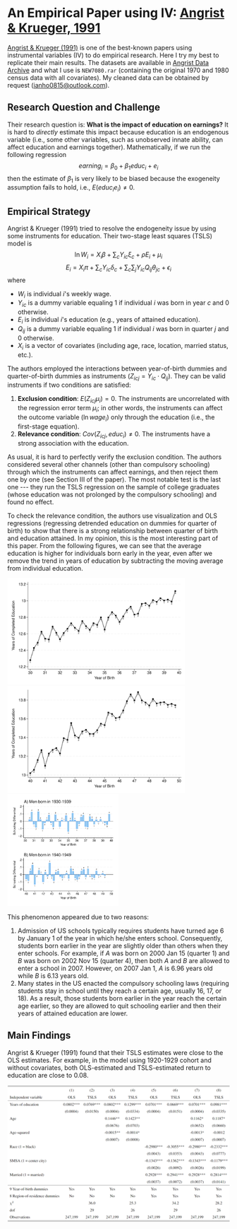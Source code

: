 # An Empirical Paper using IV: [Angrist & Krueger, 1991](https://doi.org/10.2307/2937954)
[Angrist & Krueger (1991)](https://doi.org/10.2307/2937954) is one of the best-known papers using instrumental variables (IV) to do empirical research. Here I try my best to replicate their main results. The datasets are available in [Angrist Data Archive](https://economics.mit.edu/people/faculty/josh-angrist/angrist-data-archive) and what I use is `NEW7080.rar` (containing the original 1970 and 1980 census data with all covariates). My cleaned data can be obtained by request ([ianho0815@outlook.com](mailto:ianho0815@outlook.com?subject=[GitHub]%20AK1991)). 

## Research Question and Challenge
Their research question is: **What is the impact of education on earnings?** It is hard to *directly* estimate this impact because education is an endogenous variable (i.e., some other variables, such as unobserved innate ability, can affect education and earnings together). Mathematically, if we run the following regression
$$earning_i = \beta_0 + \beta_1 educ_i + e_i$$
then the estimate of $\beta_1$ is very likely to be biased because the exogeneity assumption fails to hold, i.e., $E(educ_i e_i) \neq 0$.

## Empirical Strategy
Angrist & Krueger (1991) tried to resolve the endogeneity issue by using some instruments for education. Their two-stage least squares (TSLS) model is
$$\ln W_i = X_i \beta + \sum_c Y_{ic} \xi_c + \rho E_i + \mu_i$$
$$E_i = X_i \pi + \sum_c Y_{ic} \delta_c + \sum_c \sum_j Y_{ic} Q_{ij} \theta_{jc} + \epsilon_i$$
where
  * $W_i$ is individual $i$'s weekly wage.
  * $Y_{ic}$ is a dummy variable equaling 1 if individual $i$ was born in year $c$ and 0 otherwise.
  * $E_i$ is individual $i$'s education (e.g., years of attained education).
  * $Q_{ij}$ is a dummy variable equaling 1 if individual $i$ was born in quarter $j$ and 0 otherwise.
  * $X_i$ is a vector of covariates (including age, race, location, married status, etc.).

The authors employed the interactions between year-of-birth dummies and quarter-of-birth dummies as instruments ($Z_{icj} = Y_{ic} \cdot Q_{ij}$). They can be valid instruments if two conditions are satisfied:
  1. **Exclusion condition**: $E(Z_{icj} \mu_i) = 0$. The instruments are uncorrelated with the regression error term $\mu_i$; in other words, the instruments can affect the outcome variable ($\ln wage_i$) only through the education (i.e., the first-stage equation).
  2. **Relevance condition**: $Cov(Z_{icj}, educ_i) \neq 0$. The instruments have a strong association with the education.

As usual, it is hard to perfectly verify the exclusion condition. The authors considered several other channels (other than compulsory schooling) through which the instruments can affect earnings, and then reject them one by one (see Section III of the paper). The most notable test is the last one --- they run the TSLS regression on the sample of college graduates (whose education was not prolonged by the compulsory schooling) and found no effect.

To check the relevance condition, the authors use visualization and OLS regressions (regressing detrended education on dummies for quarter of birth) to show that there is a strong relationship between quarter of birth and education attained. In my opinion, this is the most interesting part of this paper. From the following figures, we can see that the average education is higher for individuals born early in the year, even after we remove the trend in years of education by subtracting the moving average from individual education.

<img src="./Figures/Figure_1.svg" title="Years of Education and Season of Birth for Men Born 1930-1939, 1980 Census" alt="Years of Education and Season of Birth for Men Born 1930-1939, 1980 Census" style="width:80%"/>
<br>
<img src="./Figures/Figure_2.svg" title="Years of Education and Season of Birth for Men Born 1940-1949, 1980 Census" alt="Years of Education and Season of Birth for Men Born 1940-1949, 1980 Census" style="width:80%"/>
<br>
<img src="./Figures/Figure_4.svg" title="Years of Schooling (Deviation from Moving Average) and Season of Birth for Men Born 1930-1949, 1980 Census" alt="Years of Schooling (Deviation from Moving Average) and Season of Birth for Men Born 1930-1949, 1980 Census" style="width:50%"/>

This phenomenon appeared due to two reasons:
  1. Admission of US schools typically requires students have turned age 6 by January 1 of the year in which he/she enters school. Consequently, students born earlier in the year are slightly older than others when they enter schools. For example, if *A* was born on 2000 Jan 15 (quarter 1) and *B* was born on 2002 Nov 15 (quarter 4), then both *A* and *B* are allowed to enter a school in 2007. However, on 2007 Jan 1, *A* is 6.96 years old while *B* is 6.13 years old.
  2. Many states in the US enacted the compulsory schooling laws (requiring students stay in school until they reach a certain age, usually 16, 17, or 18). As a result, those students born earlier in the year reach the certain age earlier, so they are allowed to quit schooling earlier and then their years of attained education are lower.

## Main Findings
Angrist & Krueger (1991) found that their TSLS estimates were close to the OLS estimates. For example, in the model using 1920-1929 cohort and without covariates, both OLS-estimated and TSLS-estimated return to education are close to 0.08.

<img src="./Tables/Table_4.png" title="OLS and TSLS Estimates of the Return to Education for Men Born 1920-1929, 1970 Census" alt="OLS and TSLS Estimates of the Return to Education for Men Born 1920-1929, 1970 Census" style="width:100%"/>
